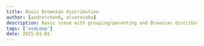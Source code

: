 ```yaml
---
title: Basic Brownian distribution
author: [andretchen0, alvarosabu]
description: Basic scene with grouping/parenting and Brownian distribution of instances
tags: ['useLoop']
date: 2025-01-01
---
```


